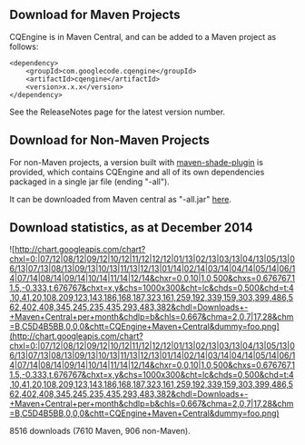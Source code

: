 ## Download for Maven Projects ##
CQEngine is in Maven Central, and can be added to a Maven project as follows:
```
<dependency>
    <groupId>com.googlecode.cqengine</groupId>
    <artifactId>cqengine</artifactId>
    <version>x.x.x</version>
</dependency>
```
See the ReleaseNotes page for the latest version number.

## Download for Non-Maven Projects ##
For non-Maven projects, a version built with [maven-shade-plugin](http://maven.apache.org/plugins/maven-shade-plugin/) is provided, which contains CQEngine and all of its own dependencies packaged in a single jar file (ending "-all").

It can be downloaded from Maven central as "-all.jar" [here](http://search.maven.org/#search%7Cgav%7C1%7Cg%3A%22com.googlecode.cqengine%22%20AND%20a%3A%22cqengine%22).

## Download statistics, as at December 2014 ##

![http://chart.googleapis.com/chart?chxl=0:|07/12|08/12|09/12|10/12|11/12|12/12|01/13|02/13|03/13|04/13|05/13|06/13|07/13|08/13|09/13|10/13|11/13|12/13|01/14|02/14|03/14|04/14|05/14|06/14|07/14|08/14|09/14|10/14|11/14|12/14&chxr=0,0,10|1,0,500&chxs=0,676767,11.5,-0.333,t,676767&chxt=x,y&chs=1000x300&cht=lc&chds=0,500&chd=t:4,10,41,20,108,209,123,143,186,168,187,323,161,259,192,339,159,303,399,486,562,402,408,345,245,235,435,293,483,382&chdl=Downloads+-+Maven+Central+per+month&chdlp=b&chls=0.667&chma=2,0,7|17,28&chm=B,C5D4B5BB,0,0,0&chtt=CQEngine+Maven+Central&dummy=foo.png](http://chart.googleapis.com/chart?chxl=0:|07/12|08/12|09/12|10/12|11/12|12/12|01/13|02/13|03/13|04/13|05/13|06/13|07/13|08/13|09/13|10/13|11/13|12/13|01/14|02/14|03/14|04/14|05/14|06/14|07/14|08/14|09/14|10/14|11/14|12/14&chxr=0,0,10|1,0,500&chxs=0,676767,11.5,-0.333,t,676767&chxt=x,y&chs=1000x300&cht=lc&chds=0,500&chd=t:4,10,41,20,108,209,123,143,186,168,187,323,161,259,192,339,159,303,399,486,562,402,408,345,245,235,435,293,483,382&chdl=Downloads+-+Maven+Central+per+month&chdlp=b&chls=0.667&chma=2,0,7|17,28&chm=B,C5D4B5BB,0,0,0&chtt=CQEngine+Maven+Central&dummy=foo.png)

8516 downloads (7610 Maven, 906 non-Maven).